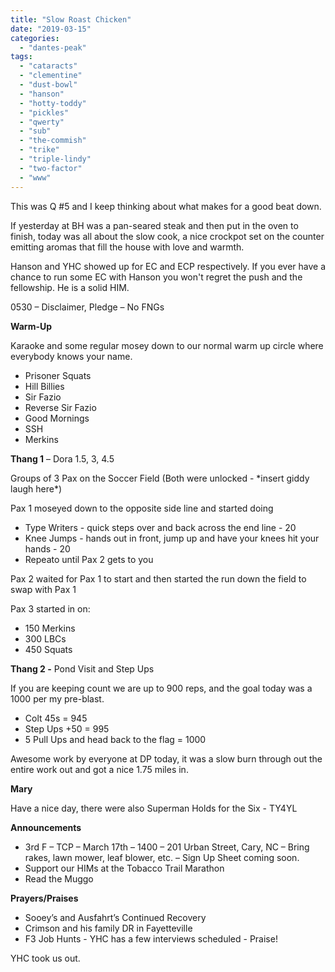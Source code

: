 ```yaml
---
title: "Slow Roast Chicken"
date: "2019-03-15"
categories: 
  - "dantes-peak"
tags: 
  - "cataracts"
  - "clementine"
  - "dust-bowl"
  - "hanson"
  - "hotty-toddy"
  - "pickles"
  - "qwerty"
  - "sub"
  - "the-commish"
  - "trike"
  - "triple-lindy"
  - "two-factor"
  - "www"
---
```


This was Q #5 and I keep thinking about what makes for a good beat down.

If yesterday at BH was a pan-seared steak and then put in the oven to finish, today was all about the slow cook, a nice crockpot set on the counter emitting aromas that fill the house with love and warmth.

Hanson and YHC showed up for EC and ECP respectively. If you ever have a chance to run some EC with Hanson you won't regret the push and the fellowship. He is a solid HIM.

0530 – Disclaimer, Pledge – No FNGs

**Warm-Up**

Karaoke and some regular mosey down to our normal warm up circle where everybody knows your name.

- Prisoner Squats
- Hill Billies
- Sir Fazio
- Reverse Sir Fazio
- Good Mornings
- SSH
- Merkins

**Thang 1** – Dora 1.5, 3, 4.5

Groups of 3 Pax on the Soccer Field (Both were unlocked - \*insert giddy laugh here\*)

Pax 1 moseyed down to the opposite side line and started doing

- Type Writers - quick steps over and back across the end line - 20
- Knee Jumps - hands out in front, jump up and have your knees hit your hands - 20
- Repeato until Pax 2 gets to you

Pax 2 waited for Pax 1 to start and then started the run down the field to swap with Pax 1

Pax 3 started in on:

- 150 Merkins
- 300 LBCs
- 450 Squats

**Thang 2 -** Pond Visit and Step Ups

If you are keeping count we are up to 900 reps, and the goal today was a 1000 per my pre-blast.

- Colt 45s = 945
- Step Ups +50 = 995
- 5 Pull Ups and head back to the flag = 1000

Awesome work by everyone at DP today, it was a slow burn through out the entire work out and got a nice 1.75 miles in.

**Mary**

Have a nice day, there were also Superman Holds for the Six - TY4YL

**Announcements**

- 3rd F – TCP – March 17th – 1400 – 201 Urban Street, Cary, NC – Bring rakes, lawn mower, leaf blower, etc. – Sign Up Sheet coming soon.
- Support our HIMs at the Tobacco Trail Marathon
- Read the Muggo

**Prayers/Praises**

- Sooey’s and Ausfahrt’s Continued Recovery
- Crimson and his family DR in Fayetteville
- F3 Job Hunts - YHC has a few interviews scheduled - Praise!

YHC took us out.
